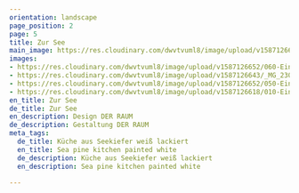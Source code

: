 ```yaml
---
orientation: landscape
page_position: 2
page: 5
title: Zur See
main_image: https://res.cloudinary.com/dwvtvuml8/image/upload/v1587126601/030-Einbauschrank-Arbeitsflaeche-Kuechenzeile_jykhhc.jpg
images:
- https://res.cloudinary.com/dwvtvuml8/image/upload/v1587126652/060-Einbauschrank-Arbeitsflaeche-Kuechenzeile_yfhf6k.jpg
- https://res.cloudinary.com/dwvtvuml8/image/upload/v1587126643/_MG_2304_zy2vge.jpg
- https://res.cloudinary.com/dwvtvuml8/image/upload/v1587126652/050-Einbauschrank-Arbeitsflaeche-Kuechenzeile_riqalf.jpg
- https://res.cloudinary.com/dwvtvuml8/image/upload/v1587126618/010-Einbauschrank-Arbeitsflaeche-Kueche_a3dkdc.jpg
en_title: Zur See
de_title: Zur See
en_description: Design DER RAUM
de_description: Gestaltung DER RAUM
meta_tags:
  de_title: Küche aus Seekiefer weiß lackiert
  en_title: Sea pine kitchen painted white
  de_description: Küche aus Seekiefer weiß lackiert
  en_description: Sea pine kitchen painted white

---
```

